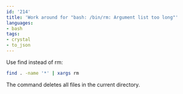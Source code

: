 ```yaml
---
id: '214'
title: 'Work around for "bash: /bin/rm: Argument list too long"'
languages:
- bash
tags:
- crystal
- to_json
---
```

Use find instead of rm:


```bash
find . -name '*' | xargs rm
```
    

The command deletes all files in the current directory.

